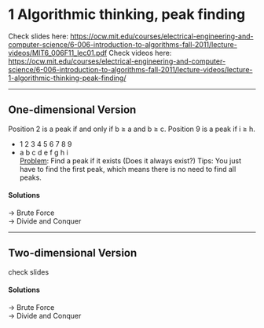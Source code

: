 1	Algorithmic thinking, peak finding  
===

Check slides here: 
https://ocw.mit.edu/courses/electrical-engineering-and-computer-science/6-006-introduction-to-algorithms-fall-2011/lecture-videos/MIT6_006F11_lec01.pdf
Check videos here:
https://ocw.mit.edu/courses/electrical-engineering-and-computer-science/6-006-introduction-to-algorithms-fall-2011/lecture-videos/lecture-1-algorithmic-thinking-peak-finding/

---

## One-dimensional Version  
Position 2 is a peak if and only if b ≥ a and b ≥ c. Position 9 is a peak if i ≥ h.
+ 1 2 3 4 5 6 7 8 9  
+ a b c d e f g h i  
<u>Problem</u>: Find a peak if it exists (Does it always exist?)
Tips: You just have to find the first peak, which means there is no need to find all peaks.
#### Solutions
-> Brute Force  
-> Divide and Conquer  

---

## Two-dimensional Version  
check slides
#### Solutions
-> Brute Force  
-> Divide and Conquer  
